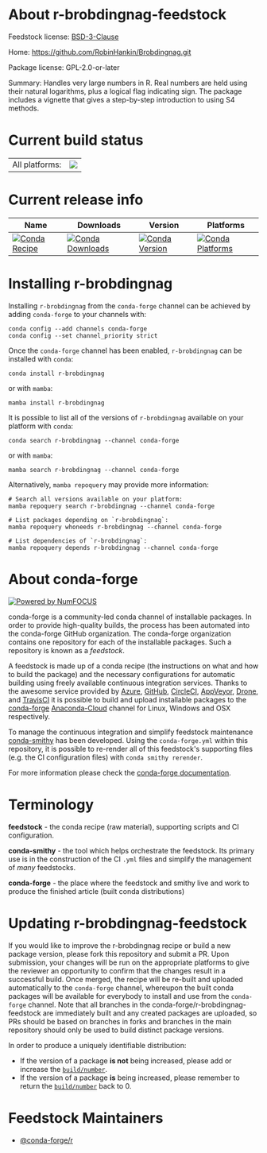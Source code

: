 About r-brobdingnag-feedstock
=============================

Feedstock license: [BSD-3-Clause](https://github.com/conda-forge/r-brobdingnag-feedstock/blob/main/LICENSE.txt)

Home: https://github.com/RobinHankin/Brobdingnag.git

Package license: GPL-2.0-or-later

Summary: Handles very large numbers in R.  Real numbers are held using their natural logarithms, plus a logical flag indicating sign.  The package includes a vignette that gives a step-by-step introduction to using S4 methods.

Current build status
====================


<table><tr><td>All platforms:</td>
    <td>
      <a href="https://dev.azure.com/conda-forge/feedstock-builds/_build/latest?definitionId=1016&branchName=main">
        <img src="https://dev.azure.com/conda-forge/feedstock-builds/_apis/build/status/r-brobdingnag-feedstock?branchName=main">
      </a>
    </td>
  </tr>
</table>

Current release info
====================

| Name | Downloads | Version | Platforms |
| --- | --- | --- | --- |
| [![Conda Recipe](https://img.shields.io/badge/recipe-r--brobdingnag-green.svg)](https://anaconda.org/conda-forge/r-brobdingnag) | [![Conda Downloads](https://img.shields.io/conda/dn/conda-forge/r-brobdingnag.svg)](https://anaconda.org/conda-forge/r-brobdingnag) | [![Conda Version](https://img.shields.io/conda/vn/conda-forge/r-brobdingnag.svg)](https://anaconda.org/conda-forge/r-brobdingnag) | [![Conda Platforms](https://img.shields.io/conda/pn/conda-forge/r-brobdingnag.svg)](https://anaconda.org/conda-forge/r-brobdingnag) |

Installing r-brobdingnag
========================

Installing `r-brobdingnag` from the `conda-forge` channel can be achieved by adding `conda-forge` to your channels with:

```
conda config --add channels conda-forge
conda config --set channel_priority strict
```

Once the `conda-forge` channel has been enabled, `r-brobdingnag` can be installed with `conda`:

```
conda install r-brobdingnag
```

or with `mamba`:

```
mamba install r-brobdingnag
```

It is possible to list all of the versions of `r-brobdingnag` available on your platform with `conda`:

```
conda search r-brobdingnag --channel conda-forge
```

or with `mamba`:

```
mamba search r-brobdingnag --channel conda-forge
```

Alternatively, `mamba repoquery` may provide more information:

```
# Search all versions available on your platform:
mamba repoquery search r-brobdingnag --channel conda-forge

# List packages depending on `r-brobdingnag`:
mamba repoquery whoneeds r-brobdingnag --channel conda-forge

# List dependencies of `r-brobdingnag`:
mamba repoquery depends r-brobdingnag --channel conda-forge
```


About conda-forge
=================

[![Powered by
NumFOCUS](https://img.shields.io/badge/powered%20by-NumFOCUS-orange.svg?style=flat&colorA=E1523D&colorB=007D8A)](https://numfocus.org)

conda-forge is a community-led conda channel of installable packages.
In order to provide high-quality builds, the process has been automated into the
conda-forge GitHub organization. The conda-forge organization contains one repository
for each of the installable packages. Such a repository is known as a *feedstock*.

A feedstock is made up of a conda recipe (the instructions on what and how to build
the package) and the necessary configurations for automatic building using freely
available continuous integration services. Thanks to the awesome service provided by
[Azure](https://azure.microsoft.com/en-us/services/devops/), [GitHub](https://github.com/),
[CircleCI](https://circleci.com/), [AppVeyor](https://www.appveyor.com/),
[Drone](https://cloud.drone.io/welcome), and [TravisCI](https://travis-ci.com/)
it is possible to build and upload installable packages to the
[conda-forge](https://anaconda.org/conda-forge) [Anaconda-Cloud](https://anaconda.org/)
channel for Linux, Windows and OSX respectively.

To manage the continuous integration and simplify feedstock maintenance
[conda-smithy](https://github.com/conda-forge/conda-smithy) has been developed.
Using the ``conda-forge.yml`` within this repository, it is possible to re-render all of
this feedstock's supporting files (e.g. the CI configuration files) with ``conda smithy rerender``.

For more information please check the [conda-forge documentation](https://conda-forge.org/docs/).

Terminology
===========

**feedstock** - the conda recipe (raw material), supporting scripts and CI configuration.

**conda-smithy** - the tool which helps orchestrate the feedstock.
                   Its primary use is in the construction of the CI ``.yml`` files
                   and simplify the management of *many* feedstocks.

**conda-forge** - the place where the feedstock and smithy live and work to
                  produce the finished article (built conda distributions)


Updating r-brobdingnag-feedstock
================================

If you would like to improve the r-brobdingnag recipe or build a new
package version, please fork this repository and submit a PR. Upon submission,
your changes will be run on the appropriate platforms to give the reviewer an
opportunity to confirm that the changes result in a successful build. Once
merged, the recipe will be re-built and uploaded automatically to the
`conda-forge` channel, whereupon the built conda packages will be available for
everybody to install and use from the `conda-forge` channel.
Note that all branches in the conda-forge/r-brobdingnag-feedstock are
immediately built and any created packages are uploaded, so PRs should be based
on branches in forks and branches in the main repository should only be used to
build distinct package versions.

In order to produce a uniquely identifiable distribution:
 * If the version of a package **is not** being increased, please add or increase
   the [``build/number``](https://docs.conda.io/projects/conda-build/en/latest/resources/define-metadata.html#build-number-and-string).
 * If the version of a package **is** being increased, please remember to return
   the [``build/number``](https://docs.conda.io/projects/conda-build/en/latest/resources/define-metadata.html#build-number-and-string)
   back to 0.

Feedstock Maintainers
=====================

* [@conda-forge/r](https://github.com/conda-forge/r/)

